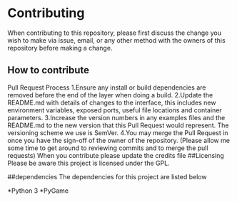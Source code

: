 Contributing
=======
When contributing to this repository, please first discuss the change you wish to make via issue, email, or any other method with the owners of this repository before making a change.

## How to contribute

Pull Request Process
1.Ensure any install or build dependencies are removed before the end of the layer when doing a build.
2.Update the README.md with details of changes to the interface, this includes new environment variables, exposed ports, useful file locations and container parameters.
3.Increase the version numbers in any examples files and the README.md to the new version that this Pull Request would represent. The versioning scheme we use is SemVer.
4.You may merge the Pull Request in once you have the sign-off of the owner of the repository. (Please allow me some time to get around to reviewing commits and to merge the pull requests)
When you contribute please update the credits file
##Licensing
Please be aware this project is licensed under the GPL.

##dependencies
The dependencies for this project are listed below

*Python 3
*PyGame

